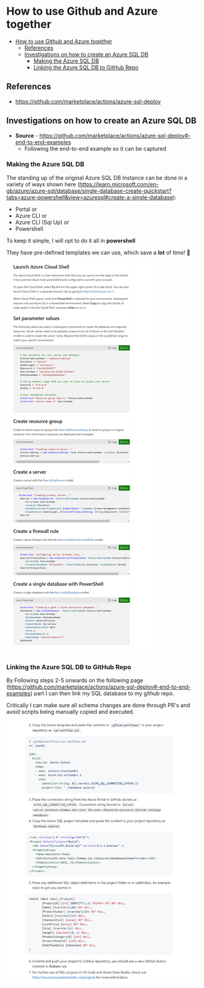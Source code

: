 # How to use Github and Azure together

- [How to use Github and Azure together](#how-to-use-github-and-azure-together)
  - [References](#references)
  - [Investigations on how to create an Azure SQL DB](#investigations-on-how-to-create-an-azure-sql-db)
    - [Making the Azure SQL DB](#making-the-azure-sql-db)
    - [Linking the Azure SQL DB to GitHub Repo](#linking-the-azure-sql-db-to-github-repo)

## References

* https://github.com/marketplace/actions/azure-sql-deploy

## Investigations on how to create an Azure SQL DB 

* **Source** - https://github.com/marketplace/actions/azure-sql-deploy#-end-to-end-examples
  * Following the end-to-end example so it can be captured

### Making the Azure SQL DB

The standing up of the original Azure SQL DB Instance can be done in a variety of ways shown here (https://learn.microsoft.com/en-gb/azure/azure-sql/database/single-database-create-quickstart?tabs=azure-powershell&view=azuresql#create-a-single-database):

* Portal or
* Azure CLI or 
* Azure CLI (Sql Up) or
* Powershell

To keep it simple, I will opt to do it all in **powershell**

They have pre-defined templates we can use, which save a **lot** of time! 🚀

![](2022-09-23-09-00-59.png)

### Linking the Azure SQL DB to GitHub Repo

By Following steps 2-5 onwards on the following page (https://github.com/marketplace/actions/azure-sql-deploy#-end-to-end-examples) part I can then link my SQL database to my github repo. 

Critically I can make sure all schema changes are done through PR's and avoid scripts being manually copied and executed. 

![](2022-09-23-08-59-14.png)

